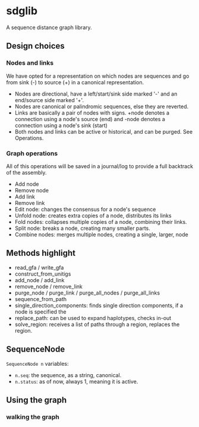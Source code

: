 # sdglib
A sequence distance graph library.

## Design choices

### Nodes and links

We have opted for a representation on which nodes are sequences and go from
sink (-) to source (+) in a canonical representation.

* Nodes are directional, have a left/start/sink side marked '-' and an
end/source side marked '+'.
* Nodes are canonical or palindromic sequences, else they are reverted.
* Links are basically a pair of nodes with signs. +node denotes a connection using
a node's source (end) and -node denotes a connection using a node's sink (start)
* Both nodes and links can be active or historical, and can be purged. See Operations.

### Graph operations

All of this operations will be saved in a journal/log to provide a full
backtrack of the assembly.

* Add node
* Remove node
* Add link
* Remove link
* Edit node: changes the consensus for a node's sequence
* Unfold node: creates extra copies of a node, distributes its links
* Fold nodes: collapses multiple copies of a node, combining their links.
* Split node: breaks a node, creating many smaller parts.
* Combine nodes: merges multiple nodes, creating a single, larger, node

## Methods highlight

* read_gfa / write_gfa
* construct_from_unitigs
* add_node / add_link
* remove_node / remove_link
* purge_node / purge_link / purge_all_nodes / purge_all_links
* sequence_from_path
* single_direction_components: finds single direction components, if a
node is specified the
* replace_path: can be used to expand haplotypes, checks in-out
* solve_region: receives a list of paths through a region, replaces
the region.


## SequenceNode

`SequenceNode n` variables:

* `n.seq`: the sequence, as a string, canonical.
* `n.status`: as of now, always 1, meaning it is active.

## Using the graph

### walking the graph
